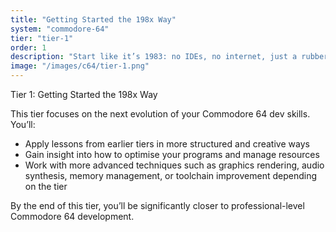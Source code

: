 ```yaml
---
title: "Getting Started the 198x Way"
system: "commodore-64"
tier: "tier-1"
order: 1
description: "Start like it’s 1983: no IDEs, no internet, just a rubber keyboard and a blinking cursor."
image: "/images/c64/tier-1.png"
---
```


Tier 1: Getting Started the 198x Way

This tier focuses on the next evolution of your Commodore 64 dev skills.
You’ll:
- Apply lessons from earlier tiers in more structured and creative ways
- Gain insight into how to optimise your programs and manage resources
- Work with more advanced techniques such as graphics rendering, audio synthesis,
  memory management, or toolchain improvement depending on the tier

By the end of this tier, you’ll be significantly closer to professional-level Commodore 64 development.
